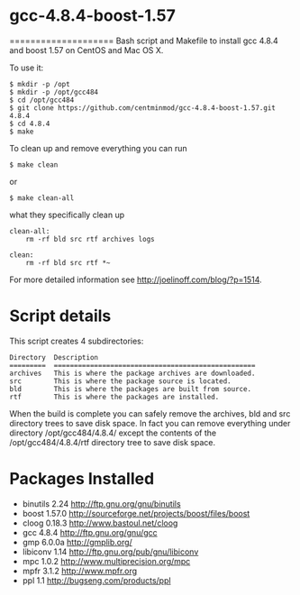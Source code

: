# gcc-4.8.4-boost-1.57
====================
Bash script and Makefile to install gcc 4.8.4 and boost 1.57 on CentOS and Mac OS X.

To use it:

    $ mkdir -p /opt
    $ mkdir -p /opt/gcc484
    $ cd /opt/gcc484
    $ git clone https://github.com/centminmod/gcc-4.8.4-boost-1.57.git 4.8.4
    $ cd 4.8.4
    $ make

To clean up and remove everything you can run

    $ make clean

or

    $ make clean-all

what they specifically clean up

    clean-all:
        rm -rf bld src rtf archives logs
    
    clean:
        rm -rf bld src rtf *~


For more detailed information see http://joelinoff.com/blog/?p=1514.

Script details
====================

This script creates 4 subdirectories:

    Directory  Description
    =========  ==================================================
    archives   This is where the package archives are downloaded.
    src        This is where the package source is located.
    bld        This is where the packages are built from source.
    rtf        This is where the packages are installed.

When the build is complete you can safely remove the archives, bld and src directory trees to save disk space. In fact you can remove everything under directory /opt/gcc484/4.8.4/ except the contents of the /opt/gcc484/4.8.4/rtf directory tree to save disk space.

Packages Installed
====================

* binutils    2.24    http://ftp.gnu.org/gnu/binutils
* boost       1.57.0  http://sourceforge.net/projects/boost/files/boost
* cloog       0.18.3  http://www.bastoul.net/cloog
* gcc         4.8.4   http://ftp.gnu.org/gnu/gcc
* gmp         6.0.0a   http://gmplib.org/
* libiconv    1.14    http://ftp.gnu.org/pub/gnu/libiconv
* mpc         1.0.2   http://www.multiprecision.org/mpc
* mpfr        3.1.2   http://www.mpfr.org
* ppl         1.1     http://bugseng.com/products/ppl

